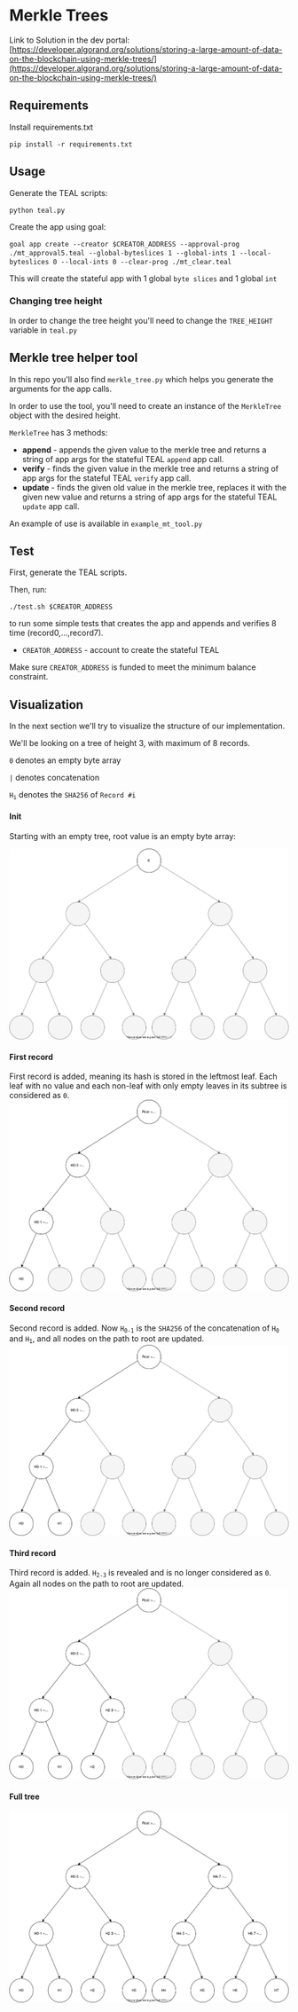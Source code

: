 # Merkle Trees

Link to Solution in the dev portal: [https://developer.algorand.org/solutions/storing-a-large-amount-of-data-on-the-blockchain-using-merkle-trees/](https://developer.algorand.org/solutions/storing-a-large-amount-of-data-on-the-blockchain-using-merkle-trees/)

## Requirements
Install requirements.txt
```
pip install -r requirements.txt
```

## Usage
Generate the TEAL scripts:
```
python teal.py
```

Create the app using goal:
```
goal app create --creator $CREATOR_ADDRESS --approval-prog ./mt_approval5.teal --global-byteslices 1 --global-ints 1 --local-byteslices 0 --local-ints 0 --clear-prog ./mt_clear.teal
```
This will create the stateful app with 1 global `byte slices` and 1 global `int`

### Changing tree height

In order to change the tree height you'll need to change the `TREE_HEIGHT` variable in `teal.py`

## Merkle tree helper tool

In this repo you'll also find `merkle_tree.py` which helps you generate the arguments for the app calls.

In order to use the tool, you'll need to create an instance of the `MerkleTree` object with the desired height.

`MerkleTree` has 3 methods:

- **append** - appends the given value to the merkle tree and returns a string of app args for the stateful TEAL `append` app call. 
- **verify** - finds the given value in the merkle tree and returns a string of app args for the stateful TEAL `verify` app call.
- **update** - finds the given old value in the merkle tree, replaces it with the given new value and returns a string of app args for the stateful TEAL `update` app call.


An example of use is available in `example_mt_tool.py`

## Test
First, generate the TEAL scripts.

Then, run:
```
./test.sh $CREATOR_ADDRESS
```
to run some simple tests that creates the app and appends and verifies 8 time (record0,...,record7).

- `CREATOR_ADDRESS` - account to create the stateful TEAL

Make sure `CREATOR_ADDRESS` is funded to meet the minimum balance constraint.

## Visualization

In the next section we'll try to visualize the structure of our implementation.

We'll be looking on a tree of height 3, with maximum of 8 records.

`0` denotes an empty byte array

`|` denotes concatenation

<code>H<sub>i</sub></code> denotes the `SHA256` of `Record #i`

#### Init
Starting with an empty tree, root value is an empty byte array:

![Init](init.svg)

#### First record
First record is added, meaning its hash is stored in the leftmost leaf.
Each leaf with no value and each non-leaf with only empty leaves in its subtree is considered as `0`.
![First record](first.svg)

#### Second record
Second record is added. Now <code>H<sub>0-1</sub></code> is the `SHA256` of the concatenation of <code>H<sub>0</sub></code> and <code>H<sub>1</sub></code>,
and all nodes on the path to root are updated.
![Second record](second.svg)

#### Third record
Third record is added. <code>H<sub>2-3</sub></code> is revealed and is no longer considered as `0`.
Again all nodes on the path to root are updated.
![Third record](third.svg)

#### Full tree
![Full tree](full.svg)